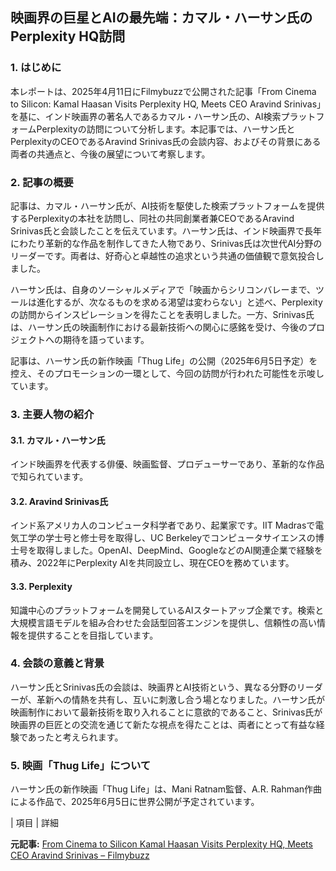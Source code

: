 ## 映画界の巨星とAIの最先端：カマル・ハーサン氏のPerplexity HQ訪問

### 1. はじめに

本レポートは、2025年4月11日にFilmybuzzで公開された記事「From Cinema to Silicon: Kamal Haasan Visits Perplexity HQ, Meets CEO Aravind Srinivas」を基に、インド映画界の著名人であるカマル・ハーサン氏の、AI検索プラットフォームPerplexityの訪問について分析します。本記事では、ハーサン氏とPerplexityのCEOであるAravind Srinivas氏の会談内容、およびその背景にある両者の共通点と、今後の展望について考察します。

### 2. 記事の概要

記事は、カマル・ハーサン氏が、AI技術を駆使した検索プラットフォームを提供するPerplexityの本社を訪問し、同社の共同創業者兼CEOであるAravind Srinivas氏と会談したことを伝えています。ハーサン氏は、インド映画界で長年にわたり革新的な作品を制作してきた人物であり、Srinivas氏は次世代AI分野のリーダーです。両者は、好奇心と卓越性の追求という共通の価値観で意気投合しました。

ハーサン氏は、自身のソーシャルメディアで「映画からシリコンバレーまで、ツールは進化するが、次なるものを求める渇望は変わらない」と述べ、Perplexityの訪問からインスピレーションを得たことを表明しました。一方、Srinivas氏は、ハーサン氏の映画制作における最新技術への関心に感銘を受け、今後のプロジェクトへの期待を語っています。

記事は、ハーサン氏の新作映画「Thug Life」の公開（2025年6月5日予定）を控え、そのプロモーションの一環として、今回の訪問が行われた可能性を示唆しています。

### 3. 主要人物の紹介

#### 3.1. カマル・ハーサン氏

インド映画界を代表する俳優、映画監督、プロデューサーであり、革新的な作品で知られています。

#### 3.2. Aravind Srinivas氏

インド系アメリカ人のコンピュータ科学者であり、起業家です。IIT Madrasで電気工学の学士号と修士号を取得し、UC Berkeleyでコンピュータサイエンスの博士号を取得しました。OpenAI、DeepMind、GoogleなどのAI関連企業で経験を積み、2022年にPerplexity AIを共同設立し、現在CEOを務めています。

#### 3.3. Perplexity

知識中心のプラットフォームを開発しているAIスタートアップ企業です。検索と大規模言語モデルを組み合わせた会話型回答エンジンを提供し、信頼性の高い情報を提供することを目指しています。

### 4. 会談の意義と背景

ハーサン氏とSrinivas氏の会談は、映画界とAI技術という、異なる分野のリーダーが、革新への情熱を共有し、互いに刺激し合う場となりました。ハーサン氏が映画制作において最新技術を取り入れることに意欲的であること、Srinivas氏が映画界の巨匠との交流を通じて新たな視点を得たことは、両者にとって有益な経験であったと考えられます。

### 5. 映画「Thug Life」について

ハーサン氏の新作映画「Thug Life」は、Mani Ratnam監督、A.R. Rahman作曲による作品で、2025年6月5日に世界公開が予定されています。

| 項目 | 詳細 

**元記事:** [From Cinema to Silicon Kamal Haasan Visits Perplexity HQ, Meets CEO Aravind Srinivas – Filmybuzz](https://filmybuzz.com/updates/from-cinema-to-silicon-kamal-haasan-visits-perplexity-hq-meets-ceo-aravind-srinivas/)
